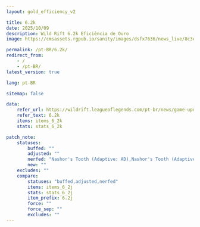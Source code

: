 ```yaml
---
layout: gold_efficiency_v2

title: 6.2k
date: 2025/10/09
description: Wild Rift 6.2k Eficiência de Ouro
image: https://cmsassets.rgpub.io/sanity/images/dsfx7636/news_live/8c3e439502d1bef76dd3ed4fe8b295a11b32ee39-1920x1080.jpg?w=1200&h=630&fm=webp&fit=crop&crop=center

permalink: /pt-BR/6.2k/
redirect_from:
    - /
    - /pt-BR/
latest_version: true

lang: pt-BR

sitemap: false

data:
    refer_url: https://wildrift.leagueoflegends.com/pt-br/news/game-updates/wild-rift-patch-notes-6-2k/
    refer_text: 6.2k
    items: items_6_2k
    stats: stats_6_2k

patch_note:
    statuses:
        buffed: ""
        adjusted: ""
        nerfed: "Nashor's Tooth (Adaptive: AD),Nashor's Tooth (Adaptive: AP)"
        new: ""
    excludes: ""
    compare:
        statuses: "buffed,adjusted,nerfed"
        items: items_6_2j
        stats: stats_6_2j
        item_prefix: 6.2j
        force: ""
        force_sep: ""
        excludes: ""
---
```

